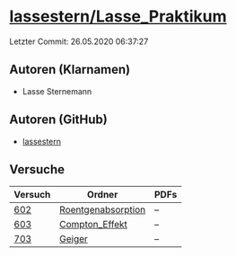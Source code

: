 # [lassestern/Lasse_Praktikum](https://github.com/lassestern/Lasse_Praktikum)

Letzter Commit: 26.05.2020 06:37:27

## Autoren (Klarnamen)
- Lasse Sternemann

## Autoren (GitHub)
- [lassestern](https://github.com/lassestern)

## Versuche

|        Versuch         |                                              Ordner                                              |PDFs|
|------------------------|--------------------------------------------------------------------------------------------------|----|
|[602](../../versuch/602)|[Roentgenabsorption](https://github.com/lassestern/Lasse_Praktikum/tree/master/Roentgenabsorption)|–   |
|[603](../../versuch/603)|[Compton_Effekt](https://github.com/lassestern/Lasse_Praktikum/tree/master/Compton_Effekt)        |–   |
|[703](../../versuch/703)|[Geiger](https://github.com/lassestern/Lasse_Praktikum/tree/master/Geiger)                        |–   |

